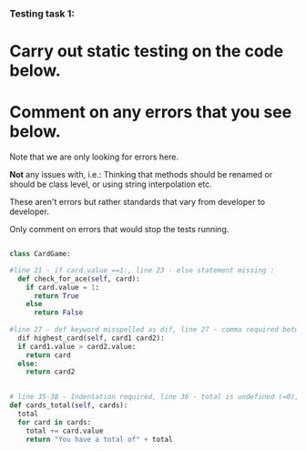 ### Testing task 1:

# Carry out static testing on the code below.
# Comment on any errors that you see below.

Note that we are only looking for errors here.

**Not** any issues with, i.e.: 
Thinking that methods should be renamed or should be class level, or using string interpolation etc. 

These aren't errors but rather standards that vary from developer to developer. 

Only comment on errors that would stop the tests running.

```python

class CardGame:

#line 21 - if card.value ==1:, line 23 - else statement missing :
  def check_for_ace(self, card):
    if card.value = 1:
      return True
    else
      return False
   
#line 27 - def keyword misspelled as dif, line 27 - comma required between card1 & card2, line 28-31 - Indentation required, line 29 - return card1
  dif highest_card(self, card1 card2):
  if card1.value > card2.value:
    return card
  else:
    return card2
  

# line 35-38 - Indentation required, line 36 - total is undefined (=0), line 39 - str(total) required 
def cards_total(self, cards):
  total                               
  for card in cards:
    total += card.value
    return "You have a total of" + total
  
```
